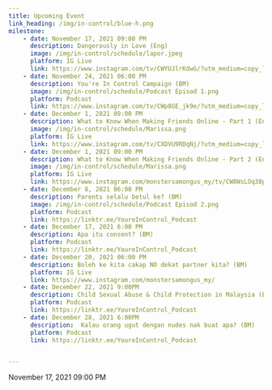 ```yaml
---
title: Upcoming Event
link_heading: /img/in-control/blue-h.png
milestone: 
    - date: November 17, 2021 09:00 PM
      description: Dangerously in Love (Eng)
      image: /img/in-control/schedule/lapor.jpeg
      platform: IG Live
      link: https://www.instagram.com/tv/CWYUJlrKdwG/?utm_medium=copy_link
    - date: November 24, 2021 06:00 PM
      description: You're In Control Campaign (BM)
      image: /img/in-control/schedule/Podcast Episod 1.png
      platform: Podcast
      link: https://www.instagram.com/tv/CWp8GE_jk9e/?utm_medium=copy_link
    - date: December 1, 2021 09:00 PM 
      description: What to Know When Making Friends Online - Part 1 (Eng)
      image: /img/in-control/schedule/Marissa.png
      platform: IG Live
      link: https://www.instagram.com/tv/CXDVU9RDqNj/?utm_medium=copy_link
    - date: December 1, 2021 09:00 PM 
      description: What to Know When Making Friends Online - Part 2 (Eng)
      image: /img/in-control/schedule/Marissa.png
      platform: IG Live
      link: https://www.instagram.com/monstersamongus_my/tv/CW8WsLOq38p/?utm_medium=copy_link
    - date: December 8, 2021 06:00 PM
      description: Parents selalu betul ke? (BM)
      image: /img/in-control/schedule/Podcast Episod 2.png
      platform: Podcast
      link: https://linktr.ee/YoureInControl_Podcast
    - date: December 17, 2021 6:00 PM
      description: Apa itu consent? (BM)
      platform: Podcast
      link: https://linktr.ee/YoureInControl_Podcast
    - date: December 20, 2021 06:00 PM
      description: Boleh ke kita cakap NO dekat partner kita? (BM)
      platform: IG Live
      link: https://www.instagram.com/monstersamongus_my/
    - date: December 22, 2021 9:00PM
      description: Child Sexual Abuse & Child Protection in Malaysia (Eng)
      platform: Podcast
      link: https://linktr.ee/YoureInControl_Podcast
    - date: December 28, 2021 6:00PM
      description:  Kalau orang ugut dengan nudes nak buat apa? (BM)
      platform: Podcast
      link: https://linktr.ee/YoureInControl_Podcast


---
```


November 17, 2021 09:00 PM